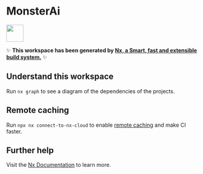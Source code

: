 # MonsterAi

<a alt="Nx logo" href="https://nx.dev" target="_blank" rel="noreferrer"><img src="https://raw.githubusercontent.com/nrwl/nx/master/images/nx-logo.png" width="45"></a>

✨ **This workspace has been generated by [Nx, a Smart, fast and extensible build system.](https://nx.dev)** ✨

## Understand this workspace


Run `nx graph` to see a diagram of the dependencies of the projects.


## Remote caching

Run `npx nx connect-to-nx-cloud` to enable [remote caching](https://nx.app) and make CI faster.

## Further help


Visit the [Nx Documentation](https://nx.dev) to learn more.
